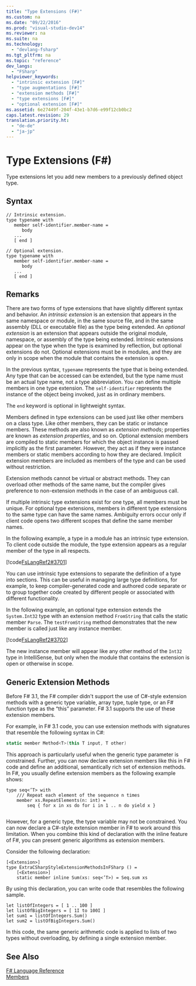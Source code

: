 ```yaml
---
title: "Type Extensions (F#)"
ms.custom: na
ms.date: "09/22/2016"
ms.prod: "visual-studio-dev14"
ms.reviewer: na
ms.suite: na
ms.technology: 
  - "devlang-fsharp"
ms.tgt_pltfrm: na
ms.topic: "reference"
dev_langs: 
  - "FSharp"
helpviewer_keywords: 
  - "intrinsic extension [F#]"
  - "type augmentations [F#]"
  - "extension methods [F#]"
  - "type extensions [F#]"
  - "optional extension [F#]"
ms.assetid: 6e27449f-204f-43e1-b7d6-e99f12cb0bc2
caps.latest.revision: 29
translation.priority.ht: 
  - "de-de"
  - "ja-jp"
---
```

# Type Extensions (F#)
Type extensions let you add new members to a previously defined object type.  
  
## Syntax  
  
```  
// Intrinsic extension.  
type typename with  
   member self-identifier.member-name =  
      body  
   ...  
   [ end ]  
  
// Optional extension.  
type typename with  
   member self-identifier.member-name =  
      body  
   ...  
   [ end ]  
```  
  
## Remarks  
 There are two forms of type extensions that have slightly different syntax and behavior. An *intrinsic extension* is an extension that appears in the same namespace or module, in the same source file, and in the same assembly (DLL or executable file) as the type being extended. An *optional extension* is an extension that appears outside the original module, namespace, or assembly of the type being extended. Intrinsic extensions appear on the type when the type is examined by reflection, but optional extensions do not. Optional extensions must be in modules, and they are only in scope when the module that contains the extension is open.  
  
 In the previous syntax, `typename` represents the type that is being extended. Any type that can be accessed can be extended, but the type name must be an actual type name, not a type abbreviation. You can define multiple members in one type extension. The `self-identifier` represents the instance of the object being invoked, just as in ordinary members.  
  
 The `end` keyword is optional in lightweight syntax.  
  
 Members defined in type extensions can be used just like other members on a class type. Like other members, they can be static or instance members. These methods are also known as *extension methods*; properties are known as *extension properties*, and so on. Optional extension members are compiled to static members for which the object instance is passed implicitly as the first parameter. However, they act as if they were instance members or static members according to how they are declared. Implicit extension members are included as members of the type and can be used without restriction.  
  
 Extension methods cannot be virtual or abstract methods. They can overload other methods of the same name, but the compiler gives preference to non-extension methods in the case of an ambiguous call.  
  
 If multiple intrinsic type extensions exist for one type, all members must be unique. For optional type extensions, members in different type extensions to the same type can have the same names. Ambiguity errors occur only if client code opens two different scopes that define the same member names.  
  
 In the following example, a type in a module has an intrinsic type extension. To client code outside the module, the type extension appears as a regular member of the type in all respects.  
  
 [!code[FsLangRef2#3701](../VS_csharp/codesnippet/FSharp/type-extensions--fsharp-_1.fs)]  
  
 You can use intrinsic type extensions to separate the definition of a type into sections. This can be useful in managing large type definitions, for example, to keep compiler-generated code and authored code separate or to group together code created by different people or associated with different functionality.  
  
 In the following example, an optional type extension extends the `System.Int32` type with an extension method `FromString` that calls the static member `Parse`. The `testFromString` method demonstrates that the new member is called just like any instance member.  
  
 [!code[FsLangRef2#3702](../VS_csharp/codesnippet/FSharp/type-extensions--fsharp-_2.fs)]  
  
 The new instance member will appear like any other method of the `Int32` type in IntelliSense, but only when the module that contains the extension is open or otherwise in scope.  
  
## Generic Extension Methods  
 Before F# 3.1, the F# compiler didn't support the use of C#-style extension methods with a generic type variable, array type, tuple type, or an F# function type as the “this” parameter. F# 3.1 supports the use of these extension members.  
  
 For example, in F# 3.1 code, you can use extension methods with signatures that resemble the following syntax in C#:  
  
```c#  
static member Method<T>(this T input, T other)  
```  
  
 This approach is particularly useful when the generic type parameter is constrained. Further, you can now declare extension members like this in F# code and define an additional, semantically rich set of extension methods. In F#, you usually define extension members as the following example shows:  
  
```f#  
type seq<’T> with  
    /// Repeat each element of the sequence n times  
    member xs.RepeatElements(n: int) =  
        seq { for x in xs do for i in 1 .. n do yield x }  
  
```  
  
 However, for a generic type, the type variable may not be constrained. You can now declare a C#-style extension member in F# to work around this limitation. When you combine this kind of declaration with the inline feature of F#, you can present generic algorithms as extension members.  
  
 Consider the following declaration:  
  
```f#  
[<Extension>]  
type ExtraCSharpStyleExtensionMethodsInFSharp () =  
    [<Extension>]  
    static member inline Sum(xs: seq<’T>) = Seq.sum xs  
```  
  
 By using this declaration, you can write code that resembles the following sample.  
  
```f#  
let listOfIntegers = [ 1 .. 100 ]  
let listOfBigIntegers = [ 1I to 100I ]  
let sum1 = listOfIntegers.Sum()  
let sum2 = listOfBigIntegers.Sum()  
```  
  
 In this code, the same generic arithmetic code is applied to lists of two types without overloading, by defining a single extension member.  
  
## See Also  
 [F# Language Reference](../VS_csharp/fsharp-language-reference.md)   
 [Members](../VS_csharp/members--fsharp-.md)